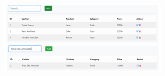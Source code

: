 
![alt text](https://github.com/fitraelbi/tes_arka/blob/master/3c/data_ditampilkan.PNG)
![alt text](https://github.com/fitraelbi/tes_arka/blob/master/3c/berhasil_search.PNG)

